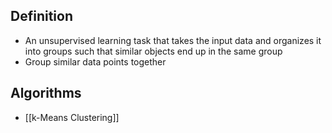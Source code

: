 ## Definition

- An unsupervised learning task that takes the input data and organizes it into groups such that similar objects end up in the same group
- Group similar data points together

## Algorithms

- [[k-Means Clustering]]
